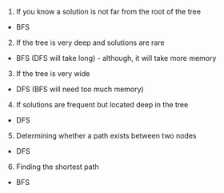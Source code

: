 1. If you know a solution is not far from the root of the tree
- BFS
2. If the tree is very deep and solutions are rare 
- BFS (DFS will take long) - although, it will take more memory
3. If the tree is very wide 
- DFS (BFS will need too much memory)
4. If solutions are frequent but located deep in the tree
- DFS
5. Determining whether a path exists between two nodes
- DFS
6. Finding the shortest path
- BFS